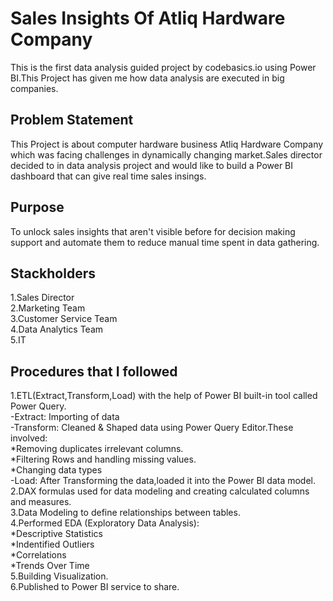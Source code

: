 # Sales Insights Of Atliq Hardware Company 
This is the first data analysis guided project by codebasics.io using Power BI.This Project has given me how data analysis are executed in big companies.
## Problem Statement 
This Project is about computer hardware business Atliq Hardware Company which was facing challenges in dynamically changing market.Sales director decided to in data analysis project and would like to build a Power BI dashboard that can give real time sales insings.
## Purpose
To unlock sales insights that aren't visible before for decision making support and automate them to reduce manual time spent in data gathering.
## Stackholders
1.Sales Director  
2.Marketing Team  
3.Customer Service Team  
4.Data Analytics Team  
5.IT
## Procedures that I followed
1.ETL(Extract,Transform,Load) with the help of Power BI built-in tool called Power Query.  
-Extract: Importing of data  
-Transform: Cleaned & Shaped data using Power Query Editor.These involved:  
    *Removing duplicates irrelevant columns.  
    *Filtering Rows and handling missing values.  
    *Changing data types  
-Load: After Transforming the data,loaded it into the Power BI data model.  
2.DAX formulas used for data modeling and creating calculated columns and measures.  
3.Data Modeling to define relationships between tables.  
4.Performed EDA (Exploratory Data Analysis):  
    *Descriptive Statistics  
    *Indentified Outliers  
    *Correlations  
    *Trends Over Time  
5.Building Visualization.  
6.Published to Power BI service to share.  

    
  
